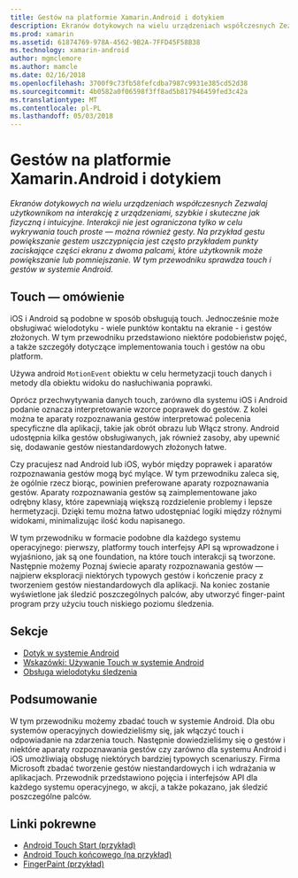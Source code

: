 ```yaml
---
title: Gestów na platformie Xamarin.Android i dotykiem
description: Ekranów dotykowych na wielu urządzeniach współczesnych Zezwalaj użytkownikom na interakcję z urządzeniami, szybkie i skuteczne jak fizyczną i intuicyjne. Interakcji nie jest ograniczona tylko w celu wykrywania touch proste — można również gesty. Na przykład gestu powiększanie gestem uszczypnięcia jest często przykładem punkty zaciskające części ekranu z dwoma palcami, które użytkownik może powiększanie lub pomniejszanie. W tym przewodniku sprawdza touch i gestów w systemie Android.
ms.prod: xamarin
ms.assetid: 61874769-978A-4562-9B2A-7FFD45F58B38
ms.technology: xamarin-android
author: mgmclemore
ms.author: mamcle
ms.date: 02/16/2018
ms.openlocfilehash: 3700f9c73fb58fefcdba7987c9931e385cd52d38
ms.sourcegitcommit: 4b0582a0f06598f3ff8ad5b817946459fed3c42a
ms.translationtype: MT
ms.contentlocale: pl-PL
ms.lasthandoff: 05/03/2018
---
```

# <a name="touch-and-gestures-in-xamarinandroid"></a>Gestów na platformie Xamarin.Android i dotykiem

_Ekranów dotykowych na wielu urządzeniach współczesnych Zezwalaj użytkownikom na interakcję z urządzeniami, szybkie i skuteczne jak fizyczną i intuicyjne. Interakcji nie jest ograniczona tylko w celu wykrywania touch proste — można również gesty. Na przykład gestu powiększanie gestem uszczypnięcia jest często przykładem punkty zaciskające części ekranu z dwoma palcami, które użytkownik może powiększanie lub pomniejszanie. W tym przewodniku sprawdza touch i gestów w systemie Android._

## <a name="touch-overview"></a>Touch — omówienie

iOS i Android są podobne w sposób obsługują touch. Jednocześnie może obsługiwać wielodotyku - wiele punktów kontaktu na ekranie - i gestów złożonych. W tym przewodniku przedstawiono niektóre podobieństw pojęć, a także szczegóły dotyczące implementowania touch i gestów na obu platform.

Używa android `MotionEvent` obiektu w celu hermetyzacji touch danych i metody dla obiektu widoku do nasłuchiwania poprawki.

Oprócz przechwytywania danych touch, zarówno dla systemu iOS i Android podanie oznacza interpretowanie wzorce poprawek do gestów. Z kolei można te aparaty rozpoznawania gestów interpretować polecenia specyficzne dla aplikacji, takie jak obrót obrazu lub Włącz strony. Android udostępnia kilka gestów obsługiwanych, jak również zasoby, aby upewnić się, dodawanie gestów niestandardowych złożonych łatwe.

Czy pracujesz nad Android lub iOS, wybór między poprawek i aparatów rozpoznawania gestów mogą być mylące. W tym przewodniku zaleca się, że ogólnie rzecz biorąc, powinien preferowane aparaty rozpoznawania gestów. Aparaty rozpoznawania gestów są zaimplementowane jako odrębny klasy, które zapewniają większą rozdzielenie problemy i lepsze hermetyzacji. Dzięki temu można łatwo udostępniać logiki między różnymi widokami, minimalizując ilość kodu napisanego.

W tym przewodniku w formacie podobne dla każdego systemu operacyjnego: pierwszy, platformy touch interfejsy API są wprowadzone i wyjaśniono, jak są one foundation, na które touch interakcji są tworzone. Następnie możemy Poznaj świecie aparaty rozpoznawania gestów — najpierw eksploracji niektórych typowych gestów i kończenie pracy z tworzeniem gestów niestandardowych dla aplikacji. Na koniec zostanie wyświetlone jak śledzić poszczególnych palców, aby utworzyć finger-paint program przy użyciu touch niskiego poziomu śledzenia.

## <a name="sections"></a>Sekcje

-  [Dotyk w systemie Android](~/android/app-fundamentals/touch/android-touch-walkthrough.md)
-  [Wskazówki: Używanie Touch w systemie Android](~/android/app-fundamentals/touch/android-touch-walkthrough.md)
-  [Obsługa wielodotyku śledzenia](touch-tracking.md)

## <a name="summary"></a>Podsumowanie

W tym przewodniku możemy zbadać touch w systemie Android. Dla obu systemów operacyjnych dowiedzieliśmy się, jak włączyć touch i odpowiadanie na zdarzenia touch. Następnie dowiedzieliśmy się o gestów i niektóre aparaty rozpoznawania gestów czy zarówno dla systemu Android i iOS umożliwiają obsługę niektórych bardziej typowych scenariuszy. Firma Microsoft zbadać tworzenie gestów niestandardowych i ich wdrażania w aplikacjach. Przewodnik przedstawiono pojęcia i interfejsów API dla każdego systemu operacyjnego, w akcji, a także pokazano, jak śledzić poszczególne palców.



## <a name="related-links"></a>Linki pokrewne

- [Android Touch Start (przykład)](https://developer.xamarin.com/samples/monodroid/ApplicationFundamentals/Touch_start)
- [Android Touch końcowego (na przykład)](https://developer.xamarin.com/samples/monodroid/ApplicationFundamentals/Touch_final)
- [FingerPaint (przykład)](https://developer.xamarin.com/samples/monodroid/ApplicationFundamentals/FingerPaint)
